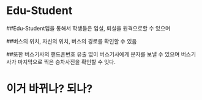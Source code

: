 # Edu-Student

##Edu-Student앱을 통해서 학생들은 입실, 퇴실을 원격으로할 수 있으며 

##버스의 위치, 자신의 위치, 버스의 경로를 확인할 수 있음

##또한 버스기사의 핸드폰번호 유출 없이 버스기사에게 문자를 보낼 수 있으며 버스기사가 마지막으로 찍은 승차사진을 확인할 수 잇다.

# 이거 바뀌나? 되나?